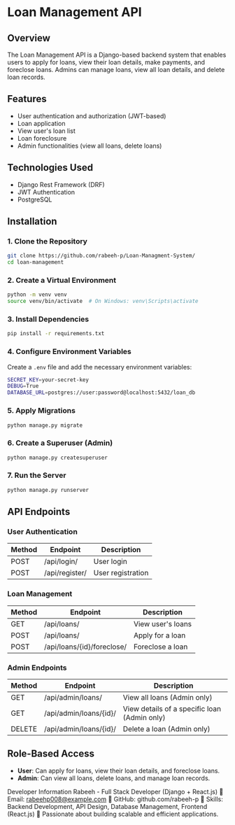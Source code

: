 # Loan Management API

## Overview
The Loan Management API is a Django-based backend system that enables users to apply for loans, view their loan details, make payments, and foreclose loans. Admins can manage loans, view all loan details, and delete loan records.

## Features
- User authentication and authorization (JWT-based)
- Loan application
- View user's loan list
- Loan foreclosure
- Admin functionalities (view all loans, delete loans)

## Technologies Used
- Django Rest Framework (DRF)
- JWT Authentication
- PostgreSQL
 
 

## Installation
### 1. Clone the Repository
```sh
git clone https://github.com/rabeeh-p/Loan-Managment-System/
cd loan-management
```

### 2. Create a Virtual Environment
```sh
python -m venv venv
source venv/bin/activate  # On Windows: venv\Scripts\activate
```

### 3. Install Dependencies
```sh
pip install -r requirements.txt
```

### 4. Configure Environment Variables
Create a `.env` file and add the necessary environment variables:
```sh
SECRET_KEY=your-secret-key
DEBUG=True
DATABASE_URL=postgres://user:password@localhost:5432/loan_db
```

### 5. Apply Migrations
```sh
python manage.py migrate
```

### 6. Create a Superuser (Admin)
```sh
python manage.py createsuperuser
```

### 7. Run the Server
```sh
python manage.py runserver
```

## API Endpoints
### User Authentication
| Method | Endpoint         | Description          |
|--------|----------------|----------------------|
| POST   | /api/login/    | User login          |
| POST   | /api/register/ | User registration   |

### Loan Management
| Method | Endpoint            | Description              |
|--------|---------------------|--------------------------|
| GET    | /api/loans/         | View user's loans       |
| POST   | /api/loans/         | Apply for a loan        |
| POST   | /api/loans/{id}/foreclose/ | Foreclose a loan |

### Admin Endpoints  
| Method | Endpoint               | Description                              |  
|--------|------------------------|------------------------------------------|  
| GET    | /api/admin/loans/      | View all loans (Admin only)             |  
| GET    | /api/admin/loans/{id}/ | View details of a specific loan (Admin only) |  
| DELETE | /api/admin/loans/{id}/ | Delete a loan (Admin only)              |  




## Role-Based Access
- **User**: Can apply for loans, view their loan details, and foreclose loans.
- **Admin**: Can view all loans, delete loans, and manage loan records.


Developer Information
Rabeeh - Full Stack Developer (Django + React.js)
📧 Email: rabeehp008@example.com
🔗 GitHub: github.com/rabeeh-p
📌 Skills: Backend Development, API Design, Database Management, Frontend (React.js)
🚀 Passionate about building scalable and efficient applications.
